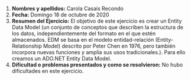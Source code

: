 1. **Nombres y apellidos:** Carola Casais Recondo
2. **Fecha:** Domingo 18 de octubre de 2020
3. **Resumen del Ejercicio:** El objetivo de este ejercicio es crear un Entity Data Model (un conjunto de conceptos que describen la
estructura de los datos, independientemente del formato en el que estén almacenados. EDM se basa en el modelo entidad-relación (Entity-Relationship Model) 
descrito por Peter Chen en 1976, pero también incorpora nuevas funciones y amplía sus usos tradicionales.). Para ello creamos un ADO.NET Entity Data Model.
4. **Dificultad o problemas presentados y como se resolvieron:** No hubo dificultades en este ejercicio.

